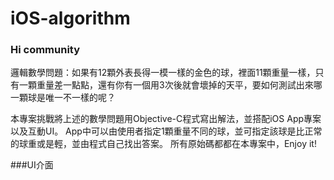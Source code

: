 # iOS-algorithm

### Hi community

邏輯數學問題：如果有12顆外表長得一模一樣的金色的球，裡面11顆重量一樣，只有一顆重量差一點點，還有你有一個用3次後就會壞掉的天平，要如何測試出來哪一顆球是唯一不一樣的呢？

本專案挑戰將上述的數學問題用Objective-C程式寫出解法，並搭配iOS App專案以及互動UI。
App中可以由使用者指定1顆重量不同的球，並可指定該球是比正常的球重或是輕，並由程式自己找出答案。
所有原始碼都都在本專案中，Enjoy it!

###UI介面




